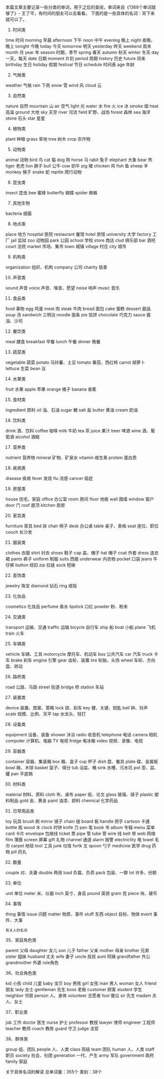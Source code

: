 本篇文章主要记录一些分类的单词，用于之后的查阅，单词来自《1368个单词就够了》- 王了平，有时间的朋友可以去看看。
下面的是一些具体的名词：背下来就可以了。

1. 时间类

time 时间         morning 早晨      afternoon 下午
noon 中午         evening 晚上      night 夜晚，晚上
tonight 今晚      today 今天        tomorrow 明天
yesterday 昨天    weekend 周末      month 月
year 年          season 时期，季节  spring 春天
autumn 秋天       winter 冬天       day 一天，每天
date 日期         moment 片刻       period 周期
history 历史      future 将来       birthday 生日
holiday 假期      festival 节日     schedule 时间表
age 年龄

   
2. 气候类

weather 气候      rain 下雨     snow 雪
wind 风           cloud 云

  
3. 自然类

nature 自然        mountain 山       air 空气
light 光           water 水           fire 火
ice 冰             smoke 烟           heat 高温
ground 大地         sky 天空          river 河流
field 旷野、战场     forest 森林       sea 海洋
stone 石头          star 星星
  
4. 植物类

plant 种植        grass 草地        tree 树木
crop 农作物

5. 动物类

animal 动物       bird 鸟          cat 猫
dog 狗           horse 马          rabit 兔子
elephant 大象     bear 熊          tiger 老虎
lion 狮子         bull 公牛        cow 奶牛
pig 猪           chicken 鸡        fish 鱼
sheep 羊         monkey 猴子       snake 蛇
reptile 爬行动物

  
6. 昆虫类

insect 昆虫       bee 蜜蜂      butterfly 蝴蝶
spider 蜘蛛

  
7. 其他生物

bacteria 细菌

   
8. 地点类

place 地方        hospital 医院     restaurant 餐馆
hotel 旅馆        university 大学   factory 工厂
jail 监狱         zoo 动物园         park 公园
school 学校       store 商店        clud 俱乐部
bar 酒吧          court 法院        market 市场、集市
town 城镇         village 村庄      city 城市    

9. 机构类

organization 组织、机构      company 公司      charity 慈善
   
10. 声音类

sound 声音        voice 声音、嗓音、愿望      noise 响声
music 音乐   

11. 食品类

food 事物         egg 鸡蛋          meat 肉
steak 牛肉        bread 面包        cake 蛋糕
dessert 甜品      soup 汤          sandwich 三明治
noodle  面条      pie 馅饼          chocolate 巧克力
sauce 酱油、沙司
  
12. 餐饮类

meal 膳食     breakfast 早餐        lunch 午餐
dinner 晚餐   

13. 蔬菜类

vegetable 蔬菜        potato 马铃薯、土豆   tomato 番茄、西红柿
carrot 胡萝卜          lettuce 生菜        bean 豆
   
14. 水果类

fruit 水果        apple 苹果        orange 橘子
banana 香蕉  

15. 食材类

ingredient 原料       oil 油、石油        sugar 糖
salt 盐               butter 黄油       cream 奶油   

16. 饮料类

drink 酒、饮料      coffee 咖啡       milk 牛奶
tea 茶             juice 果汁        beer 啤酒
wine 酒、葡萄酒      alcohol 酒精    

17. 营养类

nutrient 营养物        mineral 矿物、矿泉水      vitamin 维生素
protein 蛋白质   

18. 疾病类

disease 疾病      fever 发烧        flu 流感
cancer 癌症
    
19. 房屋类

house 住宅、家庭     office 办公室      room 房间
floor 地板        wall 围墙     window 窗户
door 门          roof 屋顶     kitchen 厨房   

20. 家具类

furniture 家具        bed 床           chair 椅子
desk 办公桌        table 桌子、表格     seat 座位、职位
couch 长沙发    

21. 服装类

clothes 衣服      shirt 衬衣        shoes 鞋子
cap 盖、帽子        hat 帽子        coat 外套
dress 连衣裙       pants 裤子        uniform 制服
suits 西服        underwear 内衣物   pocket 口袋
jeans 牛仔裤       button 纽扣       zip 拉链
sock 短袜   

22. 首饰类

jewelry 珠宝      diamond 钻石      ring 戒指
   
23. 化妆品

cosmetics 化妆品       perfume 香水      lipstick 口红
powder 粉、粉末
   
24. 交通类

transport 运输、交通     traffic 运输      bicycle 自行车
ship 船                boat 小船       plane 飞机
train 火车   

25. 车辆类

vehicle 车辆、工具   motorcycle 摩托车、机动车  bus 公共汽车
car 汽车            truck 卡车                brake 刹车
engine 引擎         gear 齿轮、装置             tire 轮胎、头饰
wheel 车轮、方向盘、转动    

26. 路桥类

road 公路、马路      street 街道       bridge 桥
station 车站    

27. 装置类

device 装置、图案、策略 lock 锁、刹车           key 健、关键、钥匙
bell 钟、铃声         scale 规模、比例、天平    tap 水龙头、轻打
    
28. 设备类

equipment 设备、装备   shower 沐浴       radio 收音机
telephone 电话        camera 相机       computer 计算机、电脑
TV 电视               fridge 电冰箱      video 视频、录像、电视


29. 容器类

container 容器、集装箱    box 箱、盒子        cup 杯子
dish 盘、餐具           plate 碟、金属板     bowl 碗、木球
basket 篮子、得分        tub 浴盆、桶        sink 水槽、污水坑
pot 壶、盆、罐           pan 平底锅


30. 材料类

material 材料、原料  cloth 布、桌布          paper 纸、论文
glass 玻璃、镜子     plastic 塑料制品        gold 金、黄金
paint 油漆、颜料     chemical 化学药品
    

31. 日常用品类

toy 玩具          brush 刷         mirror 镜子
chain 链         board 板         handle 把手
cartoon 卡通      bottle 瓶        wood 木
clock 时钟        knife 刀         pen 笔
book 书          album 专辑        menu 菜单
card 卡片         envelope 包络线    ticket 票
pipe 管          tube 管            wire 线
belt 带          web 网络            film 薄膜
screen 屏幕       gift 礼物           channel 通道
alarm 报警        electrictity 电    towel 毛巾
carpet 地毯       tool 工具           junk 垃圾
fortk 叉         spoon 勺子          medicine 医学
drug 药物         pill 药丸
   

32. 数量

couple 对、夫妻     double 两倍       load 负载、负荷
pack 包装、一群      lot 许多、份额

33. 单位

unit 单位         meter 米、仪器      inch 英寸、身高
pound 英镑        gram 克            piece 块、硬币

34. 事情

thing 事情        issue 问题        matter 物质、事件
stuff 东西        object 目标、物体    event 事件、大事
   
    有关人的名词

35、家庭角色类

parent 父母       daughter 女儿     son 儿子
father 父亲       mother 母亲       brother 兄弟
sister 姐妹       husband 丈夫      wife 妻子
uncle 叔叔        aunt 阿姨     grandfather 外公
grandmother 外婆  role角色

36、社会角色类

kid 小孩              child 儿童        baby 宝贝
boy 男孩              girl 女孩         man 男人
woman 女人            friend 朋友       lady 女士
gentleman 先生        boss 老板         customer 顾客
student 学生          neighbor 邻居     person 人、身体
volunteer 志愿者       fool 傻瓜         sir 先生
madam 夫人、女士

37、职业类

job 工作          doctor 医生       nurse 护士
professor 教授    lawyer 律师       engineer 工程师
teacher 教师      coach 教练        guard 守卫
judge 法官

38、群体类

group 组、团队      people 人、人类         class 班级
team 团队           human 人、人类          staff 职员
society 社会、社团   generation 一代、产生    army 军队
government 政府     family 家庭
  

关于具体名词的解读
总单词量：355个
类别：38个
